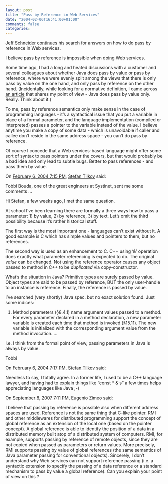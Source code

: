 ```yaml
---
layout: post
title: "Pass by Reference in Web Services"
date: "2004-02-06T16:41:00+01:00"
comments: false
categories: 
---
```


<p><a href="http://schneider.blogspot.com">Jeff Schneider</a> <a href="http://schneider.blogspot.com/archives/2004_02_01_schneider_archive.html#107590734001379583">continues</a> his search for answers on how to do pass by reference in Web services.</p>

<p>I believe pass by reference is impossible when doing Web services.</p>

<p>Some time ago, I had a long and heated discussions with a customer and several colleagues about whether Java does pass by value or pass by reference, where we were evenly split among the views that there is only pass by value on the one hand, and only pass by reference on the other hand. (Incidentally, while looking for a normative definition, I came across <a href="http://www.javaworld.com/javaworld/javaqa/2000-05/03-qa-0526-pass.html">an article</a> that shares my point of view - Java does pass by value only. Really. Think about it.) </p>

<p>To me, pass by reference semantics only make sense in the case of programming languages - it&#8217;s a syntactical issue that you put a variable in place of a formal parameter, and the language implementation (compiled or interpreted) passes a pointer to the variable instead of the value. I believe anytime you make a copy of some data - which is unavoidable if caller and callee don&#8217;t reside in the same address space - you can&#8217;t do pass by reference.</p>

<p>Of course I concede that a Web services-based language might offer some sort of syntax to pass pointers under the covers, but that would probably be a bad idea and only lead to subtle bugs. Better to pass references - and pass them by value.</p>

<section class="comments">

<div class="comment" id="comment-207">
On <a href="#comment-207" title="Permalink to this comment">February  6, 2004  7:15 PM</a>, <a href="/en/staff/st/">Stefan Tilkov</a>
said:
<p>Tobbi Bouda, one of the great engineers at Systinet, sent me some comments &#8230;</p>

<p>Hi Stefan,
a few weeks ago, I met the same question.</p>

<p>At school I&#8217;ve been learning there are formally a three ways how to pass a parameter:
1) by value, 2) by reference, 3) by text. Let&#8217;s omit the third possibility because it&#8217;s rather historical stuff. </p>

<p>The first way is the most important one - languages can&#8217;t exist without it. A good example is C which has simple values and pointers to them, but no references. </p>

<p>The second way is used as an enhancement to C. C++ using &#8216;&amp;&#8217; operation does exactly what parameter referencing is expected to do. The original <em>value</em> can be changed. Not using the reference operator causes any object passed to method in C++ to be <em>duplicated</em> via copy-constructor.</p>

<p>What&#8217;s the situation in Java? Primitive types are surely passed by value. Object types are said to be passed by reference, BUT the only user-handle to an instance is reference. Finally, the reference is passed by value.</p>

<p>I&#8217;ve searched (very shortly) Java spec. but no exact solution found. Just some indices:</p>

<ol>
<li>Method parameters (§8.4.1) name argument values passed to a method. For
every parameter declared in a method declaration, a new parameter variable is
created each time that method is invoked (§15.11). The new variable is initialized
with the corresponding argument value from the method invocation. &#8230;</li>
</ol>

<p>I.e. I think from the formal point of view, passing parameters in Java is always by value.</p>

<p>Tobbi</p>


<div class="comment" id="comment-208">
On <a href="#comment-208" title="Permalink to this comment">February  6, 2004  7:17 PM</a>, <a href="/en/staff/st/">Stefan Tilkov</a>
said:
<p>Needless to say, I totally agree. In a former life, I used to be a C++ language lawyer, and having had to explain things like &#8220;const * &amp; s&#8221; a few times helps appreciating languages like Java ;-)</p>


<div class="comment" id="comment-209">
On <a href="#comment-209" title="Permalink to this comment">September  8, 2007  7:11 PM</a>, Eugenio Zimeo
said:
<p>I believe that passing by reference is possible also when different address spaces are used. Reference is not the same thing that C-like pointer. RMI and other middlewares for distributed programming support the concept of global reference as an extension of the local one (based on the pointer concept). A global reference is able to identify the position of a data in a distributed memory built atop of a distributed system of computers. RMI, for example, supports passing by reference of remote objects, since they are not copied when passed as parameters or return values. More precisely, RMI supports passing by value of global references (the same semantics of Java parameter passing for conventional objects). Sincerely, I don&#8217;t understand why Web services can not support reference passing (i.e. a syntactic extension to specify the passing of a data reference or a standard mechanism to pass by value a global reference).
Can you explain your point of view on this ?</p>


</section>

